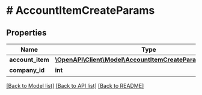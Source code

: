 # # AccountItemCreateParams

## Properties

Name | Type | Description | Notes
------------ | ------------- | ------------- | -------------
**account_item** | [**\OpenAPI\Client\Model\AccountItemCreateParamsAccountItem**](AccountItemCreateParamsAccountItem.md) |  |
**company_id** | **int** | 事業所ID |

[[Back to Model list]](../../README.md#models) [[Back to API list]](../../README.md#endpoints) [[Back to README]](../../README.md)
